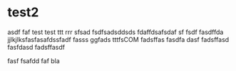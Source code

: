 test2
=====
asdf
faf
test
test
ttt
rrr
sfsad
fsdfsadsddsds
fdaffdsafsdaf
sf
fsdf
fasdffda
jjlkjlksfasfasafdssfadf
fasss
ggfads
tttfsCOM
fadsffas
fasdfa
dasf
fadsffasd
fasfdasd
fadsffasdf

fasf
fsafdd
faf
bla
